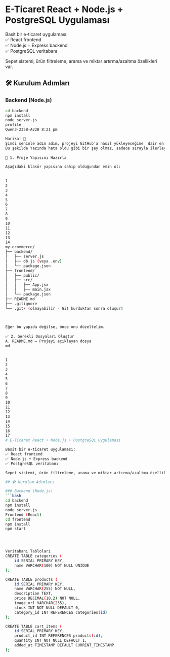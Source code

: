 # E-Ticaret React + Node.js + PostgreSQL Uygulaması

Basit bir e-ticaret uygulaması:  
✅ React frontend  
✅ Node.js + Express backend  
✅ PostgreSQL veritabanı  

Sepet sistemi, ürün filtreleme, arama ve miktar artırma/azaltma özellikleri var.

## 🛠️ Kurulum Adımları

### Backend (Node.js)

```bash
cd backend
npm install
node server.js
profile
Qwen3-235B-A22B 8:21 pm

Harika! 🙌
Şimdi seninle adım adım, projeyi GitHub’a nasıl yükleyeceğine  dair en net ve güvenli yolu paylaşacağım.
Bu şekilde Yazında hata oldu gibi bir şey olmaz, sadece sırayla ilerleyeceğiz. 
 
🧱 1. Proje Yapısını Hazırla 

Aşağıdaki klasör yapısına sahip olduğundan emin ol: 
 
 
1
2
3
4
5
6
7
8
9
10
11
12
13
14
my-ecommerce/
├── backend/
│   ├── server.js
│   ├── db.js (veya .env)
│   └── package.json
├── frontend/
│   ├── public/
│   ├── src/
│   │   ├── App.jsx
│   │   ├── main.jsx
│   └── package.json
├── README.md
├── .gitignore
└── .git/ (olmayabilir - Git kurduktan sonra oluşur)
 
 

Eğer bu yapıda değilse, önce onu düzeltelim. 
 
✅ 2. Gerekli Dosyaları Oluştur 
A. README.md – Projeyi açıklayan dosya 
md
 
 
1
2
3
4
5
6
7
8
9
10
11
12
13
14
15
16
17
# E-Ticaret React + Node.js + PostgreSQL Uygulaması

Basit bir e-ticaret uygulaması:  
✅ React frontend  
✅ Node.js + Express backend  
✅ PostgreSQL veritabanı  

Sepet sistemi, ürün filtreleme, arama ve miktar artırma/azaltma özellikleri var.

## 🛠️ Kurulum Adımları

### Backend (Node.js)
```bash
cd backend
npm install
node server.js
Frontend (React)
cd frontend
npm install
npm start




Veritabanı Tabloları
CREATE TABLE categories (
    id SERIAL PRIMARY KEY,
    name VARCHAR(100) NOT NULL UNIQUE
);

CREATE TABLE products (
    id SERIAL PRIMARY KEY,
    name VARCHAR(255) NOT NULL,
    description TEXT,
    price DECIMAL(10,2) NOT NULL,
    image_url VARCHAR(255),
    stock INT NOT NULL DEFAULT 0,
    category_id INT REFERENCES categories(id)
);

CREATE TABLE cart_items (
    id SERIAL PRIMARY KEY,
    product_id INT REFERENCES products(id),
    quantity INT NOT NULL DEFAULT 1,
    added_at TIMESTAMP DEFAULT CURRENT_TIMESTAMP
);